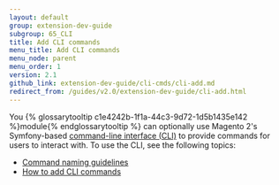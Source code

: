```yaml
---
layout: default
group: extension-dev-guide
subgroup: 65_CLI
title: Add CLI commands
menu_title: Add CLI commands
menu_node: parent
menu_order: 1
version: 2.1
github_link: extension-dev-guide/cli-cmds/cli-add.md
redirect_from: /guides/v2.0/extension-dev-guide/cli-add.html
---
```


You {% glossarytooltip c1e4242b-1f1a-44c3-9d72-1d5b1435e142 %}module{% endglossarytooltip %} can optionally use Magento 2's Symfony-based <a href="{{page.baseurl}}/config-guide/cli/config-cli.html#config-new-cli-intro">command-line interface (CLI)</a> to provide commands for users to interact with. To use the CLI, see the following topics:

*	<a href="{{page.baseurl}}/extension-dev-guide/cli-cmds/cli-naming-guidelines.html">Command naming guidelines</a>
*	<a href="{{page.baseurl}}/extension-dev-guide/cli-cmds/cli-howto.html">How to add CLI commands</a>

